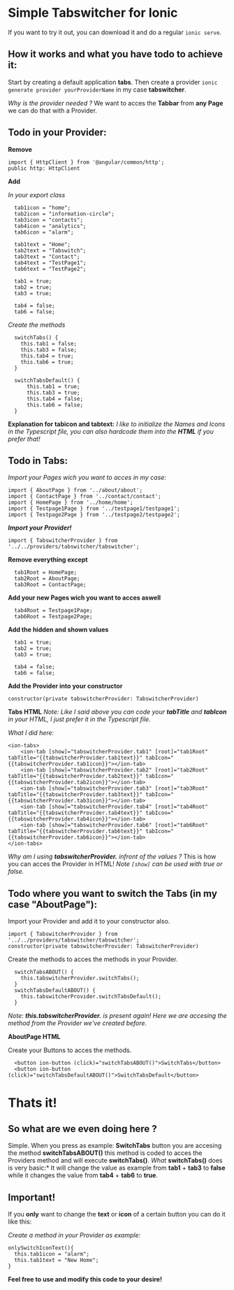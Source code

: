 # Simple Tabswitcher for Ionic

If you want to try it out, you can download it and do a regular `ionic serve`.


## How it works and what you have todo to achieve it:

Start by creating a default application **tabs**.
Then create a provider `ionic generate provider yourProviderName` in my case **tabswitcher**. 

*Why is the provider needed ?* We want to acces the **Tabbar** from **any Page** we can do that with a Provider.


## Todo in your Provider:

**Remove**
```
import { HttpClient } from '@angular/common/http';
public http: HttpClient
```

**Add**

*In your export class*
```
  tab1icon = "home";
  tab2icon = "information-circle";
  tab3icon = "contacts";
  tab4icon = "analytics";
  tab6icon = "alarm";

  tab1text = "Home";
  tab2text = "Tabswitch";
  tab3text = "Contact";
  tab4text = "TestPage1";
  tab6text = "TestPage2";
  
  tab1 = true;
  tab2 = true;
  tab3 = true;

  tab4 = false;
  tab6 = false;
```

*Create the methods*
```
  switchTabs() {
	this.tab1 = false;
	this.tab3 = false;
	this.tab4 = true;
	this.tab6 = true;
  }

  switchTabsDefault() {
	  this.tab1 = true;
	  this.tab3 = true;
	  this.tab4 = false;
	  this.tab6 = false;
  }
```

**Explanation for tabicon and tabtext:**
*I like to initialize the Names and Icons in the Typescript file, you can also hardcode them into the **HTML** if you prefer that!*


## Todo in Tabs:

*Import your Pages wich you want to acces in my case:*
```
import { AboutPage } from '../about/about';
import { ContactPage } from '../contact/contact';
import { HomePage } from '../home/home';
import { Testpage1Page } from '../testpage1/testpage1';
import { Testpage2Page } from '../testpage2/testpage2';
```

***Import your Provider!***
```
import { TabswitcherProvider } from '../../providers/tabswitcher/tabswitcher';
```

**Remove everything except**
```
  tab1Root = HomePage;
  tab2Root = AboutPage;
  tab3Root = ContactPage;
```

**Add your new Pages wich you want to acces aswell**
```
  tab4Root = Testpage1Page;
  tab6Root = Testpage2Page;
```

**Add the hidden and shown values**
```
  tab1 = true;
  tab2 = true;
  tab3 = true;

  tab4 = false;
  tab6 = false;
```

**Add the Provider into your constructor**
```
constructor(private tabswitcherProvider: TabswitcherProvider)
```

**Tabs HTML**
*Note: Like I said above you can code your **tabTitle** and **tabIcon** in your HTML, I just prefer it in the Typescript file.*

*What I did here:*

```
<ion-tabs>
	<ion-tab [show]="tabswitcherProvider.tab1" [root]="tab1Root" tabTitle="{{tabswitcherProvider.tab1text}}" tabIcon="{{tabswitcherProvider.tab1icon}}"></ion-tab>
	<ion-tab [show]="tabswitcherProvider.tab2" [root]="tab2Root" tabTitle="{{tabswitcherProvider.tab2text}}" tabIcon="{{tabswitcherProvider.tab2icon}}"></ion-tab>
	<ion-tab [show]="tabswitcherProvider.tab3" [root]="tab3Root" tabTitle="{{tabswitcherProvider.tab3text}}" tabIcon="{{tabswitcherProvider.tab3icon}}"></ion-tab>
	<ion-tab [show]="tabswitcherProvider.tab4" [root]="tab4Root" tabTitle="{{tabswitcherProvider.tab4text}}" tabIcon="{{tabswitcherProvider.tab4icon}}"></ion-tab>
	<ion-tab [show]="tabswitcherProvider.tab6" [root]="tab6Root" tabTitle="{{tabswitcherProvider.tab6text}}" tabIcon="{{tabswitcherProvider.tab6icon}}"></ion-tab>
</ion-tabs>
```
*Why am I using* ***tabswitcherProvider.*** *infront of the values ?* This is how you can acces the Provider in HTML!
*Note `[show]` can be used with true or false.*


## Todo where you want to switch the Tabs (in my case "AboutPage"):

Import your Provider and add it to your constructor also.
```
import { TabswitcherProvider } from '../../providers/tabswitcher/tabswitcher';
constructor(private tabswitcherProvider: TabswitcherProvider)
```

Create the methods to acces the methods in your Provider.
```
  switchTabsABOUT() {
    this.tabswitcherProvider.switchTabs();
  }
  switchTabsDefaultABOUT() {
    this.tabswitcherProvider.switchTabsDefault();
  }
```
*Note: **this.tabswitcherProvider.** is present again! Here we are accesing the method from the Provider we've created before.*

**AboutPage HTML**

Create your Buttons to acces the methods.
```
  <button ion-button (click)="switchTabsABOUT()">SwitchTabs</button>
  <button ion-button (click)="switchTabsDefaultABOUT()">SwitchTabsDefault</button>
```

# Thats it!

## So what are we even doing here ?

Simple. When you press as example: **SwitchTabs** button you are accesing the method **switchTabsABOUT()** this method is coded to acces the Providers method and will execute **switchTabs()**. 
*What* **switchTabs()** does is very basic:*
It will change the value as example from **tab1** + **tab3** to **false** while it changes the value from **tab4** + **tab6** to **true**.

## Important!

If you **only** want to change the **text** or **icon** of a certain button you can do it like this:

*Create a method in your Provider as example:*

```
onlySwitchIconText(){
  this.tab1icon = "alarm";
  this.tab1text = "New Home";
}
```


**Feel free to use and modify this code to your desire!**
